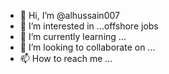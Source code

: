 - 👋 Hi, I’m @alhussain007
- 👀 I’m interested in ...offshore jobs
- 🌱 I’m currently learning ...
- 💞️ I’m looking to collaborate on ...
- 📫 How to reach me ...

<!---
alhussain007/alhussain007 is a ✨ special ✨ repository because its `README.md` (this file) appears on your GitHub profile.
You can click the Preview link to take a look at your changes.
--->
